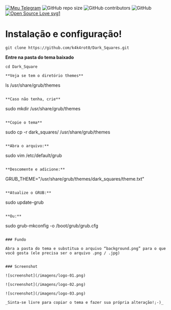 [![Meu Telegram](https://img.shields.io/badge/Meu-Telegram-red)](https://t.me/k4k4rot0)
![GitHub repo size](https://img.shields.io/github/repo-size/k4k4rot0/Dark_Squares?label=Tamanho)
![GitHub contributors](https://img.shields.io/github/contributors/k4k4rot0/login?color=yellow&label=contribuidores)
![GitHub](https://img.shields.io/github/license/k4k4rot0/Dark_Squares?label=Licença)
[![Open Source Love svg1](https://badges.frapsoft.com/os/v1/open-source.svg?v=103)](https://github.com/ellerbrock/open-source-badges/)

# Instalação e configuração! 

```
git clone https://github.com/k4k4rot0/Dark_Squares.git
```

**Entre na pasta do tema baixado**

```
cd Dark_Square

**Veja se tem o diretório themes** 

```
ls /usr/share/grub/themes
```

**Caso não tenha, crie**

```
sudo mkdir /usr/share/grub/themes
```

**Copie o tema**

```
sudo cp -r dark_squares/ /usr/share/grub/themes
```

**Abra o arquivo:** 

```
sudo vim /etc/default/grub 
```

**Descomente e adicione:** 

```
GRUB_THEME="/usr/share/grub/themes/dark_squares/theme.txt"
```

**Atualize o GRUB:** 

```
sudo update-grub
```

**Ou:** 

```
sudo grub-mkconfig -o /boot/grub/grub.cfg
```

### Fundo 

Abra a pasta do tema e substitua o arquivo “background.png” para o que você gosta (ele precisa ser o arquivo .png / .jpg) 


### Screenshot 

![screenshot](/imagens/logo-01.png)

![screenshot](/imagens/logo-02.png)

![screenshot](/imagens/logo-03.png)

_Sinta-se livre para copiar o tema e fazer sua própria alteração!;-)_
